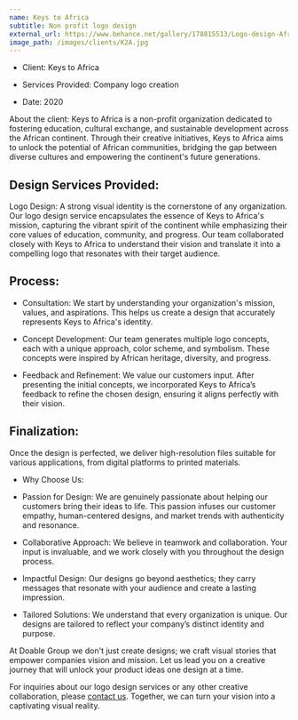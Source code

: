 ```yaml
---
name: Keys to Africa
subtitle: Non profit logo design
external_url: https://www.behance.net/gallery/178815513/Logo-design-African-foundation
image_path: /images/clients/K2A.jpg
---
```


- Client: Keys to Africa

- Services Provided: Company logo creation

- Date: 2020

About the client: Keys to Africa is a non-profit organization dedicated to fostering education, cultural exchange, and sustainable development across the African continent. Through their creative initiatives, Keys to Africa aims to unlock the potential of African communities, bridging the gap between diverse cultures and empowering the continent's future generations.

## Design Services Provided:

Logo Design: A strong visual identity is the cornerstone of any organization. Our logo design service encapsulates the essence of Keys to Africa's mission, capturing the vibrant spirit of the continent while emphasizing their core values of education, community, and progress. Our team collaborated closely with Keys to Africa to understand their vision and translate it into a compelling logo that resonates with their target audience.

## Process:

- Consultation: We start by understanding your organization's mission, values, and aspirations. This helps us create a design that accurately represents Keys to Africa's identity.

- Concept Development: Our team generates multiple logo concepts, each with a unique approach, color scheme, and symbolism. These concepts were inspired by African heritage, diversity, and progress.

- Feedback and Refinement: We value our customers input. After presenting the initial concepts, we incorporated Keys to Africa’s feedback to refine the chosen design, ensuring it aligns perfectly with their vision.

## Finalization: 

Once the design is perfected, we deliver high-resolution files suitable for various applications, from digital platforms to printed materials.

- Why Choose Us:

- Passion for Design: We are genuinely passionate about helping our customers bring their ideas to life. This passion infuses our customer empathy, human-centered designs, and market trends with authenticity and resonance.

- Collaborative Approach: We believe in teamwork and collaboration. Your input is invaluable, and we work closely with you throughout the design process.

- Impactful Design: Our designs go beyond aesthetics; they carry messages that resonate with your audience and create a lasting impression.

- Tailored Solutions: We understand that every organization is unique. Our designs are tailored to reflect your company’s distinct identity and purpose.

At Doable Group we don't just create designs; we craft visual stories that empower companies vision and mission.  Let us lead you on a creative journey that will unlock your product ideas one design at a time.

For inquiries about our logo design services or any other creative collaboration, please [contact us](https://www.doablegroup.com/contact/). Together, we can turn your vision into a captivating visual reality.

